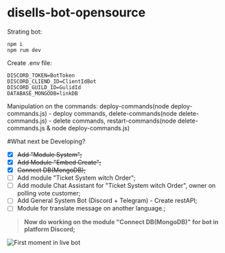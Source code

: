 # disells-bot-opensource


Strating bot:
```
npm i
npm rum dev
```
Create .env file:
```
DISCORD_TOKEN=BotToken
DISCORD_CLIEND_ID=ClientIdBot
DISCORD_GUILD_ID=GulidId
DATABASE_MONGODB=linkDB
```

Manipulation on the commands:
deploy-commands(node deploy-commands.js) - deploy commands,
delete-commands(node delete-commands.js) - delete commands,
restart-commands(node delete-commands.js & node deploy-commands.js)

#What next be Developing?
- [x] ~~Add "Module System";~~
- [x] ~~Add Module "Embed Create";~~
- [x] ~~Connect DB(MongoDB);~~
- [ ] Add module "Ticket System witch Order";
- [ ] Add module Chat Assistant for "Ticket System witch Order", owner on polling vote customer;
- [ ] Add General System Bot (Discord + Telegram) - Create restAPI;
- [ ] Module for translate message on another language.;
> **Now do working on the module "Connect DB(MongoDB)" for bot in platform Discord;**

![First moment in live bot](https://ibb.co/wLnhTRD)

